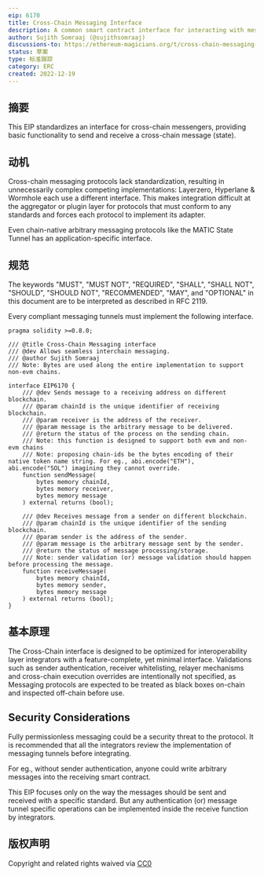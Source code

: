 ```yaml
---
eip: 6170
title: Cross-Chain Messaging Interface
description: A common smart contract interface for interacting with messaging protocols.
author: Sujith Somraaj (@sujithsomraaj)
discussions-to: https://ethereum-magicians.org/t/cross-chain-messaging-standard/12197
status: 草案
type: 标准跟踪
category: ERC
created: 2022-12-19
---
```


## 摘要

This EIP standardizes an interface for cross-chain messengers, providing basic functionality to send and receive a cross-chain message (state).

## 动机

Cross-chain messaging protocols lack standardization, resulting in unnecessarily complex competing implementations: Layerzero, Hyperlane & Wormhole each use a different interface. This makes integration difficult at the aggregator or plugin layer for protocols that must conform to any standards and forces each protocol to implement its adapter.

Even chain-native arbitrary messaging protocols like the MATIC State Tunnel has an application-specific interface.

## 规范

The keywords "MUST", "MUST NOT", "REQUIRED", "SHALL", "SHALL NOT", "SHOULD", "SHOULD NOT", "RECOMMENDED", "MAY", and "OPTIONAL" in this document are to be interpreted as described in RFC 2119.

Every compliant messaging tunnels must implement the following interface.

``` solidity
pragma solidity >=0.8.0;

/// @title Cross-Chain Messaging interface
/// @dev Allows seamless interchain messaging.
/// @author Sujith Somraaj
/// Note: Bytes are used along the entire implementation to support non-evm chains.

interface EIP6170 {
    /// @dev Sends message to a receiving address on different blockchain.
    /// @param chainId is the unique identifier of receiving blockchain.
    /// @param receiver is the address of the receiver.
    /// @param message is the arbitrary message to be delivered.
    /// @return the status of the process on the sending chain.
    /// Note: this function is designed to support both evm and non-evm chains
    /// Note: proposing chain-ids be the bytes encoding of their native token name string. For eg., abi.encode("ETH"), abi.encode("SOL") imagining they cannot override.
    function sendMessage(
        bytes memory chainId,
        bytes memory receiver,
        bytes memory message
    ) external returns (bool);

    /// @dev Receives message from a sender on different blockchain.
    /// @param chainId is the unique identifier of the sending blockchain.
    /// @param sender is the address of the sender.
    /// @param message is the arbitrary message sent by the sender.
    /// @return the status of message processing/storage.
    /// Note: sender validation (or) message validation should happen before processing the message.
    function receiveMessage(
        bytes memory chainId,
        bytes memory sender,
        bytes memory message
    ) external returns (bool);
}
```

## 基本原理

The Cross-Chain interface is designed to be optimized for interoperability layer integrators with a feature-complete, yet minimal interface. Validations such as sender authentication, receiver whitelisting, relayer mechanisms and cross-chain execution overrides are intentionally not specified, as Messaging protocols are expected to be treated as black boxes on-chain and inspected off-chain before use.

## Security Considerations

Fully permissionless messaging could be a security threat to the protocol. It is recommended that all the integrators review the implementation of messaging tunnels before integrating.

For eg., without sender authentication, anyone could write arbitrary messages into the receiving smart contract.

This EIP focuses only on the way the messages should be sent and received with a specific standard. But any authentication (or) message tunnel specific operations can be implemented inside the receive function by integrators.

## 版权声明

Copyright and related rights waived via [CC0](../LICENSE.md)
